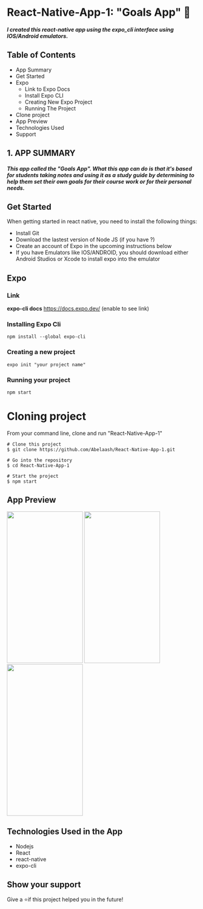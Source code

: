 # React-Native-App-1: "Goals App" :wave:

##### I created this react-native app using the **expo_cli** interface using IOS/Android emulators.

## Table of Contents
+ App Summary
+ Get Started
+ Expo
  - Link to Expo Docs 
  - Install Expo CLI
  - Creating New Expo Project
  - Running The Project
+ Clone project
+ App Preview
+ Technologies Used
+ Support


## 1. APP SUMMARY
##### This app called the "Goals App". What this app can do is that it's based for students taking notes and using it as a study guide by determining to **_help them set their own goals for their course work or for their personal needs_**.

## Get Started

When getting started in react native, you need to install the following things:
+ Install Git
+ Download the lastest version of Node JS (if you have ?)
+ Create an account of Expo in the upcoming instructions below
+ If you have Emulators like IOS/ANDROID, you should download either Android Studios or Xcode to install expo into the emulator

## **Expo**

### Link
**expo-cli docs** https://docs.expo.dev/ (enable to see link)
### Installing Expo Cli
```
npm install --global expo-cli
```
### Creating a new project
```
expo init "your project name"
```
### Running your project 
```
npm start
```

# Cloning project
From your command line, clone and run "React-Native-App-1"

```
# Clone this project
$ git clone https://github.com/Abelaash/React-Native-App-1.git

# Go into the repository
$ cd React-Native-App-1

# Start the project
$ npm start
```

## App Preview

<img src="https://user-images.githubusercontent.com/50346809/141512795-8df87888-c1ea-4249-9621-a96648926cd1.png" width="200" height="400" /> <img src="https://user-images.githubusercontent.com/50346809/141513975-f11edf09-3f38-4822-9821-657bf363218f.png" width="200" height="400" />  <img src="https://user-images.githubusercontent.com/50346809/141536006-de58170f-ea54-4375-80c0-24ed53fe1d60.png" width="200" height="400" /> 

## Technologies Used in the App
+ Nodejs
+ React
+ react-native
+ expo-cli

## Show your support
Give a ⭐if this project helped you in the future!
